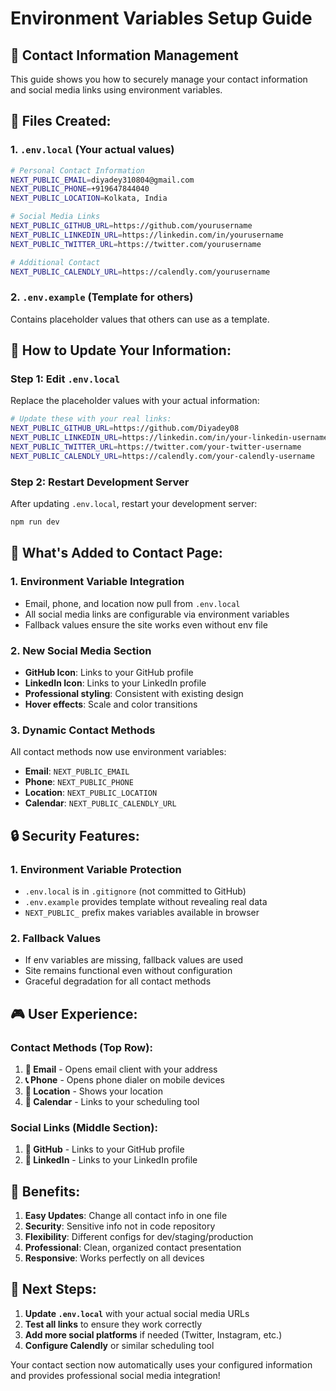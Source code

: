 # Environment Variables Setup Guide

## 🔐 **Contact Information Management**

This guide shows you how to securely manage your contact information and social media links using environment variables.

## 📁 **Files Created:**

### 1. `.env.local` (Your actual values)
```bash
# Personal Contact Information
NEXT_PUBLIC_EMAIL=diyadey310804@gmail.com
NEXT_PUBLIC_PHONE=+919647844040
NEXT_PUBLIC_LOCATION=Kolkata, India

# Social Media Links
NEXT_PUBLIC_GITHUB_URL=https://github.com/yourusername
NEXT_PUBLIC_LINKEDIN_URL=https://linkedin.com/in/yourusername
NEXT_PUBLIC_TWITTER_URL=https://twitter.com/yourusername

# Additional Contact
NEXT_PUBLIC_CALENDLY_URL=https://calendly.com/yourusername
```

### 2. `.env.example` (Template for others)
Contains placeholder values that others can use as a template.

## 🎯 **How to Update Your Information:**

### Step 1: Edit `.env.local`
Replace the placeholder values with your actual information:

```bash
# Update these with your real links:
NEXT_PUBLIC_GITHUB_URL=https://github.com/Diyadey08
NEXT_PUBLIC_LINKEDIN_URL=https://linkedin.com/in/your-linkedin-username
NEXT_PUBLIC_TWITTER_URL=https://twitter.com/your-twitter-username
NEXT_PUBLIC_CALENDLY_URL=https://calendly.com/your-calendly-username
```

### Step 2: Restart Development Server
After updating `.env.local`, restart your development server:
```bash
npm run dev
```

## 🎨 **What's Added to Contact Page:**

### 1. **Environment Variable Integration**
- Email, phone, and location now pull from `.env.local`
- All social media links are configurable via environment variables
- Fallback values ensure the site works even without env file

### 2. **New Social Media Section**
- **GitHub Icon**: Links to your GitHub profile
- **LinkedIn Icon**: Links to your LinkedIn profile
- **Professional styling**: Consistent with existing design
- **Hover effects**: Scale and color transitions

### 3. **Dynamic Contact Methods**
All contact methods now use environment variables:
- **Email**: `NEXT_PUBLIC_EMAIL`
- **Phone**: `NEXT_PUBLIC_PHONE`
- **Location**: `NEXT_PUBLIC_LOCATION`
- **Calendar**: `NEXT_PUBLIC_CALENDLY_URL`

## 🔒 **Security Features:**

### 1. **Environment Variable Protection**
- `.env.local` is in `.gitignore` (not committed to GitHub)
- `.env.example` provides template without revealing real data
- `NEXT_PUBLIC_` prefix makes variables available in browser

### 2. **Fallback Values**
- If env variables are missing, fallback values are used
- Site remains functional even without configuration
- Graceful degradation for all contact methods

## 🎮 **User Experience:**

### Contact Methods (Top Row):
1. **📧 Email** - Opens email client with your address
2. **📞 Phone** - Opens phone dialer on mobile devices
3. **📍 Location** - Shows your location
4. **📅 Calendar** - Links to your scheduling tool

### Social Links (Middle Section):
1. **🐙 GitHub** - Links to your GitHub profile
2. **💼 LinkedIn** - Links to your LinkedIn profile

## 🚀 **Benefits:**

1. **Easy Updates**: Change all contact info in one file
2. **Security**: Sensitive info not in code repository
3. **Flexibility**: Different configs for dev/staging/production
4. **Professional**: Clean, organized contact presentation
5. **Responsive**: Works perfectly on all devices

## 📝 **Next Steps:**

1. **Update `.env.local`** with your actual social media URLs
2. **Test all links** to ensure they work correctly
3. **Add more social platforms** if needed (Twitter, Instagram, etc.)
4. **Configure Calendly** or similar scheduling tool

Your contact section now automatically uses your configured information and provides professional social media integration!

